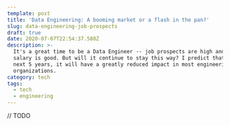 ```yaml
---
template: post
title: 'Data Engineering: A booming market or a flash in the pan?'
slug: data-engineering-job-prospects
draft: true
date: 2020-07-07T22:54:37.580Z
description: >-
  It's a great time to be a Data Engineer -- job prospects are high and the
  salary is good. But will it continue to stay this way? I predict that in the
  next 5 years, it will have a greatly reduced impact in most engineering
  organizations. 
category: tech
tags:
  - tech
  - engineering
---
```

// TODO